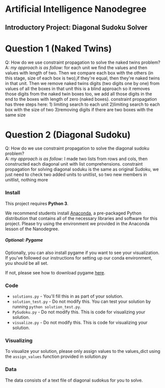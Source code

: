 # Artificial Intelligence Nanodegree
## Introductory Project: Diagonal Sudoku Solver

# Question 1 (Naked Twins)
Q: How do we use constraint propagation to solve the naked twins problem?  
A: *my approach is as follow:*
for each unit we find the values and then values with length of two. Then we compare each box with the others (in this stage, size of each box is two),if they're equal, then they're naked twins in that unit. Then we remove naked twins digits (two digits one by one) from values of all the boxes in that unit this is a blind approach so it removes those digits from the naked twin boxes too, we add all those digits in the end to the boxes with length of zero (naked boxes). constraint propagation has three steps here: 1) limiting search to each unit 2)limiting search to each box with the size of two 3)removing digits if there are two boxes with the same size


# Question 2 (Diagonal Sudoku)
Q: How do we use constraint propagation to solve the diagonal sudoku problem?  
A: *my approach is as follow:*
I made two lists from rows and cols, then constructed each diagonal unit with list comprehensions. constraint propagation for solving diagonal soduku is the same as original Sudoku, we just need to check two added units to unitlist, so two new members in unitlist, nothing more


### Install

This project requires **Python 3**.

We recommend students install [Anaconda](https://www.continuum.io/downloads), a pre-packaged Python distribution that contains all of the necessary libraries and software for this project. 
Please try using the environment we provided in the Anaconda lesson of the Nanodegree.

##### Optional: Pygame

Optionally, you can also install pygame if you want to see your visualization. If you've followed our instructions for setting up our conda environment, you should be all set.

If not, please see how to download pygame [here](http://www.pygame.org/download.shtml).

### Code

* `solutions.py` - You'll fill this in as part of your solution.
* `solution_test.py` - Do not modify this. You can test your solution by running `python solution_test.py`.
* `PySudoku.py` - Do not modify this. This is code for visualizing your solution.
* `visualize.py` - Do not modify this. This is code for visualizing your solution.

### Visualizing

To visualize your solution, please only assign values to the values_dict using the ```assign_values``` function provided in solution.py

### Data

The data consists of a text file of diagonal sudokus for you to solve.